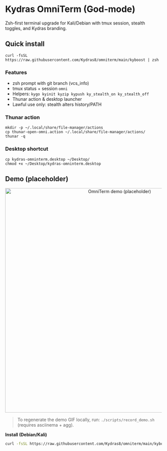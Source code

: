 # Kydras OmniTerm (God-mode)

Zsh-first terminal upgrade for Kali/Debian with tmux session, stealth toggles, and Kydras branding.

## Quick install
    curl -fsSL https://raw.githubusercontent.com/Kydras8/omniterm/main/kyboost | zsh

### Features
- zsh prompt with git branch (vcs_info)
- tmux status + session `omni`
- Helpers: `kygo kyinit kyzip kypush ky_stealth_on ky_stealth_off`
- Thunar action & desktop launcher
- Lawful use only: stealth alters history/PATH

### Thunar action
    mkdir -p ~/.local/share/file-manager/actions
    cp thunar-open-omni.action ~/.local/share/file-manager/actions/
    thunar -q

### Desktop shortcut
    cp kydras-omninterm.desktop ~/Desktop/
    chmod +x ~/Desktop/kydras-omninterm.desktop

## Demo (placeholder)
<p align="center">
  <img src="assets/demo.gif" alt="OmniTerm demo (placeholder)" width="720"/>
</p>

> To regenerate the demo GIF locally, run: `./scripts/record_demo.sh` (requires asciinema + agg).

**Install (Debian/Kali)**

```bash
curl -fsSL https://raw.githubusercontent.com/Kydras8/omniterm/main/kyboost | zsh
```
